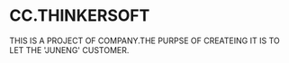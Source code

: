 # CC.THINKERSOFT
THIS IS A PROJECT OF COMPANY.THE PURPSE OF CREATEING IT IS TO LET THE 'JUNENG' CUSTOMER.

